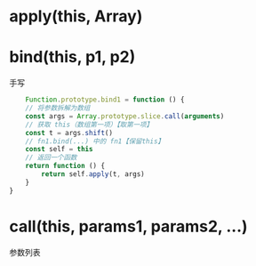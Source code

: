 # apply(this, Array)

# bind(this, p1, p2)
手写
```js
	Function.prototype.bind1 = function () {
    // 将参数拆解为数组
    const args = Array.prototype.slice.call(arguments)
    // 获取 this（数组第一项）【取第一项】
    const t = args.shift()
    // fn1.bind(...) 中的 fn1【保留this】
    const self = this
    // 返回一个函数
    return function () {
        return self.apply(t, args)
    }
}
```
# call(this, params1, params2, ...)
参数列表